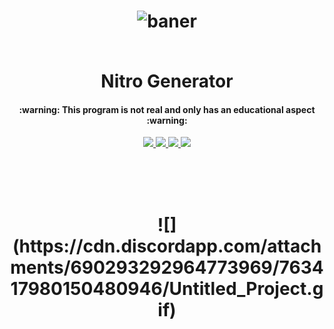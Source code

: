 
<h1 align="center">

  ![baner](https://cdn.discordapp.com/attachments/690293292964773969/763404772719329330/crazybanner.png)
  <!--<img src="https://cdn.discordapp.com/attachments/690293292964773969/763393206565077023/eznitro.png" alt="Nitro Generator" width="350">-->
  <br>
  Nitro Generator
  <br>
</h1>

<h4 align="center">:warning: This program is not real and only has an educational aspect :warning:</h4>

<p align="center">
  <a href="https://visualstudio.microsoft.com/downloads/" target="_blank">
    <img src="https://img.shields.io/badge/Visual Studio-2017-50379b.svg?longCache=true&style=for-the-badge">
  </a>
  <a href="https://docs.microsoft.com/en-us/dotnet/csharp/whats-new/csharp-7" target="_blank">
    <img src="https://img.shields.io/badge/Language-Csharp 7.0-6bf15b.svg?longCache=true&style=for-the-badge">
  </a>
  <a href="https://opensource.org/licenses/MIT" target="_blank">
      <img src="https://img.shields.io/badge/licence-MIT-FFA726.svg?longCache=true&style=for-the-badge">
  </a> 
  <a href="https://me.pay.ir/CrazyFox" target="_blank">
    <img src="https://img.shields.io/badge/Donate-%E2%99%A5-ffce00.svg?longCache=true&style=for-the-badge">
  </a>
</p>

<br><br><br>
<h1 align="center">
![](https://cdn.discordapp.com/attachments/690293292964773969/763417980150480946/Untitled_Project.gif)
</h1>
